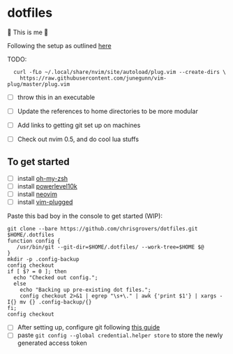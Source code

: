 # dotfiles
:dna: This is me :dna:


Following the setup as outlined [here](https://www.atlassian.com/git/tutorials/dotfiles)

TODO: 

```
  curl -fLo ~/.local/share/nvim/site/autoload/plug.vim --create-dirs \
    https://raw.githubusercontent.com/junegunn/vim-plug/master/plug.vim
```
- [ ] throw this in an executable
- [ ] Update the references to home directories to be more modular
- [ ] Add links to getting git set up on machines
- [ ] Check out nvim 0.5, and do cool lua stuffs


## To get started
- [ ] install [oh-my-zsh](https://github.com/ohmyzsh/ohmyzsh)
- [ ] install [powerlevel10k](https://github.com/romkatv/powerlevel10k#manual)
- [ ] install [neovim](https://github.com/neovim/neovim/wiki/Installing-Neovim)
- [ ] install [vim-plugged](https://github.com/junegunn/vim-plug#installation)

Paste this bad boy in the console to get started (WIP):
```
git clone --bare https://github.com/chrisgrovers/dotfiles.git $HOME/.dotfiles
function config {
   /usr/bin/git --git-dir=$HOME/.dotfiles/ --work-tree=$HOME $@
}
mkdir -p .config-backup
config checkout
if [ $? = 0 ]; then
  echo "Checked out config.";
  else
    echo "Backing up pre-existing dot files.";
    config checkout 2>&1 | egrep "\s+\." | awk {'print $1'} | xargs -I{} mv {} .config-backup/{}
fi;
config checkout

```

- [ ] After setting up, configure git following [this guide](https://docs.github.com/en/github/authenticating-to-github/creating-a-personal-access-token)
- [ ] paste `git config --global credential.helper store` to store the newly generated access token
